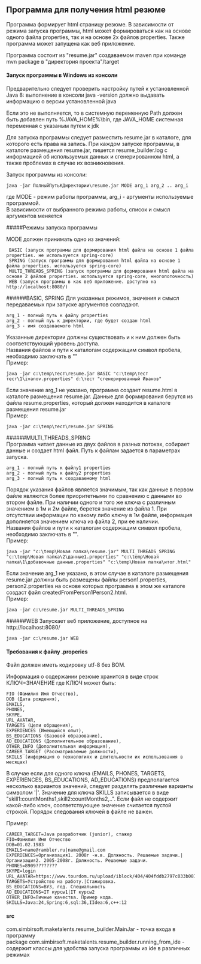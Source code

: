 ## Программа для получения html резюме
Программа формирует html страницу резюме.
В зависимости от режима запуска программы, html может формироваться как на основе одного файла properties,
так и на основе 2х файлов properties. Также программа может запущена как веб приложение.

Программа состоит из "resume.jar" создаваемом maven при команде
mvn package в "директория проекта"/target

#### Запуск программы в Windows из консоли
Предварительно следует проверить настройку путей к установленной Java 8:
выполнение в консоли
java -version
должно выдавать информацию о версии установленной java

Если это не выполняется, то в системную переменную Path должен быть добавлен путь %JAVA_HOME%\bin,
где JAVA_HOME системная переменная с указаным путем к jdk

Для запуска программы следует разместить resume.jar в каталоге, для которого есть права на запись.
При каждом запуске программы, в каталоге размещения resume.jar, пишется resume_builder.log
с информацией об используемых данных и сгенерированном html, а также проблемах в случае их возникновения.

Запуск программы из консоли:

    java -jar ПолныйПутьКДиректории\resume.jar MODE arg_1 arg_2 .. arg_i
    
где MODE - режим работы программы, arg_i - аргументы используемые программой. 
<br>
В зависимости от выбранного режима работы, список и смысл аргументов меняется

#####Режимы запуска программы

MODE должен принимать одно из значений:

     BASIC (запуск программы для формирования html файла на основе 1 файла properties. не используется spring-core)
     SPRING (запуск программы для формирования html файла на основе 1 файла properties. используется spring-core)
     MULTI_THREADS_SPRING (запуск программы для формирования html файла на основе 2 файлов properties. используется spring-core, многопоточность)
     WEB (запуск программы в как веб приложение. доступно на http://localhost:8080/)



######BASIC, SPRING
Для указанных режимов, значения и смысл передаваемых при запуске аргументов совпадают. 
</br>


    arg_1 - полный путь к файлу properties
    arg_2 - полный пуь к директории, где будет создан html
    arg_3 - имя создаваемого html

Указанные директории должны существовать и к ним должен быть соответствующий уровень доступа.
<br>
Названия файлов и пути к каталогам содержащим символ пробела, необходимо заключать в ""
<br>
Пример:

    java -jar c:\temp\тест\resume.jar BASIC "c:\temp\тест тест\1\ivanov.properties" d:\тест "сгенерированный Иванов"

Если значение arg_1 не указано, программа создает resume.html в каталоге размещения resume.jar. Данные для формирования берутся из файла resume.properties, который должен находится в каталоге размещения resume.jar 
<br>
Пример:

    java -jar c:\temp\тест\resume.jar SPRING


######MULTI_THREADS_SPRING
<br>
Программа читает данные из двух файлов в разных потоках, собирает данные и создает html файл. Путь к файлам задается в параметрах запуска.

    arg_1 - полный путь к файлу1 properties
    arg_2 - полный путь к файлу2 properties
    arg_3 - полный путь к создаваемому html
  
 Порядок указания файлов является значимым, так как данные в первом файле являются более приоритетными по сравнению с данными во втором файле. При наличии одного и того же ключа с различным значением в 1м и 2м файле, берется значение из файла 1. При отсутствии информации по какому либо ключу в 1м файле, информация дополняется значением ключа из файла 2, при ее наличии.
<br>
Названия файлов и пути к каталогам содержащим символ пробела, необходимо заключать в "".
<br>
Пример:

    java -jar "c:\temp\Новая папка\resume.jar" MULTI_THREADS_SPRING "c:\temp\Новая папка\2\данные1.properties" "c:\temp\Новая папка\1\добавочные данные.properties" "c:\temp\Новая папка\итог.html"

Если значение arg_1 не указано, в этом случае в каталоге размещения resume.jar должны быть размещены файлы person1.properties, person2.properties на основе которых программа в этом же каталоге создаст файл createdFromPerson1Person2.html.
<br>
Пример:

    java -jar c:\resume.jar MULTI_THREADS_SPRING

######WEB
Запускает веб приложение, доступное на http://localhost:8080/

    java -jar c:\resume.jar WEB

#### Требования к файлу .properies
Файл должен иметь кодировку utf-8 без BOM.

Информация о содержании резюме хранится в виде строк КЛЮЧ=ЗНАЧЕНИЕ
где КЛЮЧ может быть:

    FIO (Фамилия Имя Отчество),
    DOB (Дата рождения),
    EMAILS,
    PHONES,
    SKYPE,
    URL_AVATAR,
    TARGETS (Цели обращения),
    EXPERIENCES (Имеющийся опыт),
    BS_EDUCATIONS (Базовой образование),
    AD_EDUCATIONS (Дополнительное образование),
    OTHER_INFO (Дополнительная информация),
    CAREER_TARGET (Рассматриваемые должности),
    SKILLS (информация о технологиях и длительности их использования в месяцах)

В случае если для одного ключа (EMAILS, PHONES, TARGETS, EXPERIENCES, BS_EDUCATIONS, AD_EDUCATIONS) предполагается несколько вариантов значений, следует разделять различные варианты символом '|'.
Значение для ключа SKILLS записывается в виде "skill1:countMonths1,skill2:countMonths2,..".
Если файл не содержит какой-либо ключ, соответствующее значение считается пустой строкой. Порядок следования ключей в файле не важен.

Пример:

    CAREER_TARGET=Java разработчик (junior), стажер
    FIO=Фамилия Имя Отчество
    DOB=01.02.1983
    EMAILS=name@rambler.ru|name@gmail.com
    EXPERIENCES=Организация1. 2008г -н.в. Должность. Решаемые задачи.|Организация2. 2005-2008г. Должность. Решаемые задачи.
    PHONES=8909????????
    SKYPE=login
    URL_AVATAR=https://www.tourdom.ru/upload/iblock/404/404fddb2797c033b087c4247630b2db7.jpg
    TARGETS=Устройство на работу.|Стажировка.
    BS_EDUCATIONS=ВУЗ, год. Специальность
    AD_EDUCATIONS=IT курсы1|IT курсы2
    OTHER_INFO=Личные качества. Пример кода.
    SKILLS=Java:24,Spring:6,sql:36,IIdea:6,c++:12

#### src
com.simbirsoft.maketalents.resume_builder.MainJar - точка входа в программу
<br>
package com.simbirsoft.maketalents.resume_builder.running_from_ide - содержит классы для удобства запуска программы из ide в различных режимах